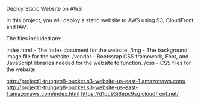 Deploy Static Website on AWS

In this project, you will deploy a static website to AWS using S3, CloudFront, and IAM.

The files included are: 

index.html - The Index document for the website.
/img - The background image file for the website.
/vendor - Bootssrap CSS framework, Font, and JavaScript libraries needed for the website to function.
/css - CSS files for the website.


http://project1-trungvq8-bucket.s3-website-us-east-1.amazonaws.com/
http://project1-trungvq8-bucket.s3-website-us-east-1.amazonaws.com/index.html
https://d1pc93i6epc9sg.cloudfront.net/
